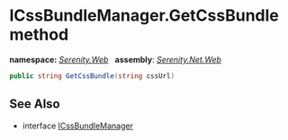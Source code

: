 # ICssBundleManager.GetCssBundle method
**namespace:** *[Serenity.Web](../../README.md#serenity.web-namespace)*   **assembly**: *[Serenity.Net.Web](../../README.md)*

```csharp
public string GetCssBundle(string cssUrl)
```

## See Also

* interface [ICssBundleManager](../ICssBundleManager.md)